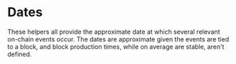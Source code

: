 # Dates

These helpers all provide the approximate date at which several relevant on-chain events occur. The dates are approximate given the events are tied to a block, and block production times, while on average are stable, aren't defined.
